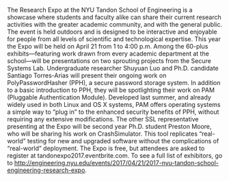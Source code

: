 The Research Expo at the NYU Tandon School of Engineering is a showcase where students and faculty alike can share their current research activities with the greater academic community, and with the general public. The event is held outdoors and is designed to be interactive and enjoyable for people from all levels of scientific and technological expertise. 
This year the Expo will be held on April 21 from 1 to 4:00 p.m. Among the 60-plus exhibits—featuring work drawn from every academic department at the school—will be presentations on two sprouting projects from the Secure Systems Lab. Undergraduate researcher Shuyuan Luo and Ph.D. candidate Santiago Torres-Arias will present their ongoing work on PolyPasswordHasher (PPH), a secure password storage system. In addition to a basic introduction to PPH, they will be spotlighting  their work on PAM (Pluggable Authentication Module). Developed last summer, and already widely used in both Linux and OS X systems, PAM offers operating systems a simple way to “plug in” to the enhanced security benefits of PPH, without requiring any extensive modifications. 
The other SSL representative presenting at the Expo will be second year Ph.D. student Preston Moore, who will be sharing his work on CrashSimulator. This tool replicates “real-world” testing for new and upgraded software without the complications of “real-world” deployment. 
The Expo is free, but attendees are asked to register at tandonexpo2017.eventbrite.com. To see  a full list of exhibitors, go to http://engineering.nyu.edu/events/2017/04/21/2017-nyu-tandon-school-engineering-research-expo. 
